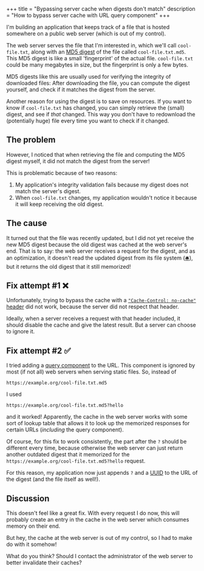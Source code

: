 +++
title = "Bypassing server cache when digests don't match"
description = "How to bypass server cache with URL query component"
+++

I'm building an application that keeps track of a file that is hosted somewhere on a public web server (which is out of my control).

The web server serves the file that I'm interested in, which we'll call `cool-file.txt`, along with an [MD5 digest](https://en.wikipedia.org/wiki/MD5) of the file called `cool-file.txt.md5`.
This MD5 digest is like a small 'fingerprint' of the actual file.
`cool-file.txt` could be many megabytes in size, but the fingerprint is only a few bytes.

MD5 digests like this are usually used for verifying the integrity of downloaded files: After downloading the file, you can compute the digest yourself, and check if it matches the digest from the server.

Another reason for using the digest is to save on resources.
If you want to know if `cool-file.txt` has changed, you can simply retrieve the (small) digest, and see if *that* changed. This way you don't have to redownload the (potentially huge) file every time you want to check if it changed.

## The problem
However, I noticed that when retrieving the file and computing the MD5 digest myself, it did not match the digest from the server!

This is problematic because of two reasons:

1. My application's integrity validation fails because my digest does not match the server's digest.
2. When `cool-file.txt` changes, my application wouldn't notice it because it will keep receiving the old digest.

## The cause

It turned out that the file was recently updated, but I did not yet receive the new MD5 digest because the old digest was cached at the web server's end.
That is to say: the web server receives a request for the digest, and as an optimization, it doesn't read the updated digest from its file system ([🛎️](https://atp.fm/)), but it returns the old digest that it still memorized!

## Fix attempt #1 ❌
Unfortunately, trying to bypass the cache with a [`"Cache-Control: no-cache"` header](https://developer.mozilla.org/en-US/docs/Web/HTTP/Headers/Cache-Control) did not work, because the server did not respect that header.

Ideally, when a server receives a request with that header included, it should disable the cache and give the latest result. But a server can choose to ignore it.

## Fix attempt #2 ✅
I tried adding a [query component](https://www.rfc-editor.org/rfc/rfc3986.html#section-3.4) to the URL.
This component is ignored by most (if not all) web servers when serving static files.
So, instead of

```
https://example.org/cool-file.txt.md5
```

I used

```
https://example.org/cool-file.txt.md5?hello
```

and it worked!
Apparently, the cache in the web server works with some sort of lookup table that allows it to look up the memorized responses for certain URLs (*including* the query component).

Of course, for this fix to work consistently, the part after the `?` should be different every time, because otherwise the web server can just return another outdated digest that it memorized for the `https://example.org/cool-file.txt.md5?hello` request.

For this reason, my application now just appends `?` and a [UUID](https://developer.mozilla.org/en-US/docs/Glossary/UUID) to the URL of the digest (and the file itself as well!).

## Discussion
This doesn't feel like a great fix.
With every request I do now, this will probably create an entry in the cache in the web server which consumes memory on their end.

But hey, the cache at the web server is out of my control, so I had to make do with it somehow!

What do you think? Should I contact the administrator of the web server to better invalidate their caches?
